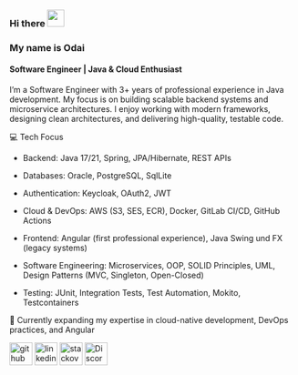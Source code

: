 ### Hi there <img src="https://raw.githubusercontent.com/MartinHeinz/MartinHeinz/master/wave.gif" width="30px">
### My name is Odai
#### Software Engineer | Java & Cloud Enthusiast
I’m a Software Engineer with 3+ years of professional experience in Java development. My focus is on building scalable backend systems and microservice architectures. I enjoy working with modern frameworks, designing clean architectures, and delivering high-quality, testable code.

💻 Tech Focus

- Backend: Java 17/21, Spring, JPA/Hibernate, REST APIs

- Databases: Oracle, PostgreSQL, SqlLite

- Authentication: Keycloak, OAuth2, JWT

- Cloud & DevOps: AWS (S3, SES, ECR), Docker, GitLab CI/CD, GitHub Actions

- Frontend: Angular (first professional experience), Java Swing und FX (legacy systems)

- Software Engineering: Microservices, OOP, SOLID Principles, UML, Design Patterns (MVC, Singleton, Open-Closed)

- Testing: JUnit, Integration Tests, Test Automation, Mokito, Testcontainers



🌱 Currently expanding my expertise in cloud-native development, DevOps practices, and Angular


[<img src='https://cdn.jsdelivr.net/npm/simple-icons@3.0.1/icons/github.svg' alt='github' height='40'>](https://github.com/odaialfadel)  [<img src='https://cdn.jsdelivr.net/npm/simple-icons@3.0.1/icons/linkedin.svg' alt='linkedin' height='40'>](https://www.linkedin.com/in/odai-al-fadel-8100501a7/) [<img src='https://cdn.jsdelivr.net/npm/simple-icons@3.0.1/icons/stackoverflow.svg' alt='stackoverflow' height='40'>](https://stackoverflow.com/users/14850731) [<img src='https://cdn.jsdelivr.net/npm/simple-icons@3.0.1/icons/discord.svg' alt='Discord' height='40'>](https://discord.gg/user/Odai#5013)  


